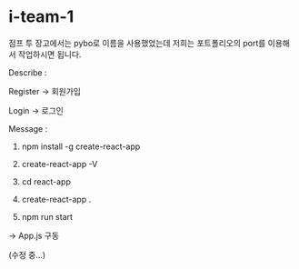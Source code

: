 # i-team-1



점프 투 장고에서는 pybo로 이름을 사용했었는데 저희는 포트폴리오의 port를 이용해서 작업하시면 됩니다.


Describe :

Register -> 회원가입

Login -> 로그인 


Message : 
1. npm install -g create-react-app
   
2. create-react-app -V
  
3. cd react-app

4. create-react-app .

5. npm run start



-> App.js 구동

(수정 중...)
